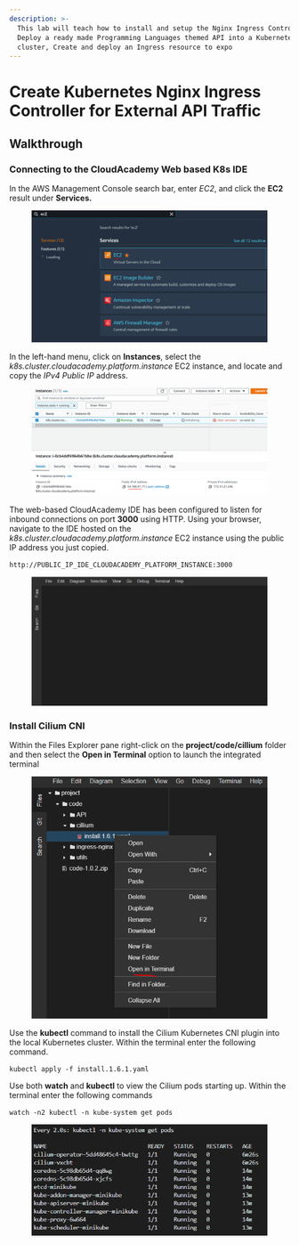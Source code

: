 ```yaml
---
description: >-
  This lab will teach how to install and setup the Nginx Ingress Controller,
  Deploy a ready made Programming Languages themed API into a Kubernetes
  cluster, Create and deploy an Ingress resource to expo
---
```


# Create Kubernetes Nginx Ingress Controller for External API Traffic

## Walkthrough

### Connecting to the CloudAcademy Web based K8s IDE <a href="#lab-page-title" id="lab-page-title"></a>

In the AWS Management Console search bar, enter _EC2_, and click the **EC2** result under **Services.**

<figure><img src="../../../.gitbook/assets/image (4).png" alt=""><figcaption></figcaption></figure>

In the left-hand menu, click on **Instances**, select the _k8s.cluster.cloudacademy.platform.instance_ EC2 instance, and locate and copy the _IPv4 Public IP_ address.&#x20;

<figure><img src="../../../.gitbook/assets/image (1).png" alt=""><figcaption></figcaption></figure>

The web-based CloudAcademy IDE has been configured to listen for inbound connections on port **3000** using HTTP. Using your browser, navigate to the IDE hosted on the _k8s.cluster.cloudacademy.platform.instance_ EC2 instance using the public IP address you just copied.

```
http://PUBLIC_IP_IDE_CLOUDACADEMY_PLATFORM_INSTANCE:3000
```

<figure><img src="../../../.gitbook/assets/image (9).png" alt=""><figcaption></figcaption></figure>

### Install Cilium CNI <a href="#lab-page-title" id="lab-page-title"></a>

Within the Files Explorer pane right-click on the **project/code/cillium** folder and then select the **Open in Terminal** option to launch the integrated terminal

<figure><img src="../../../.gitbook/assets/image (12).png" alt=""><figcaption></figcaption></figure>

Use the **kubectl** command to install the Cilium Kubernetes CNI plugin into the local Kubernetes cluster. Within the terminal enter the following command.

```
kubectl apply -f install.1.6.1.yaml
```

Use both **watch** and **kubectl** to view the Cilium pods starting up. Within the terminal enter the following commands

```
watch -n2 kubectl -n kube-system get pods
```

<figure><img src="../../../.gitbook/assets/image (3).png" alt=""><figcaption></figcaption></figure>

